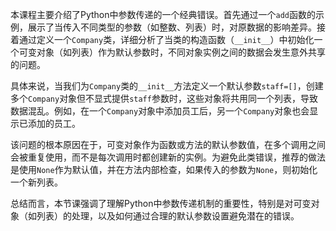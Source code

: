 本课程主要介绍了Python中参数传递的一个经典错误。首先通过一个`add`函数的示例，展示了当传入不同类型的参数（如整数、列表）时，对原数据的影响差异。接着通过定义一个`Company`类，详细分析了当类的构造函数（`__init__`）中初始化一个可变对象（如列表）作为默认参数时，不同对象实例之间的数据会发生意外共享的问题。

具体来说，当我们为`Company`类的`__init__`方法定义一个默认参数`staff=[]`，创建多个`Company`对象但不显式提供`staff`参数时，这些对象将共用同一个列表，导致数据混乱。例如，在一个`Company`对象中添加员工后，另一个`Company`对象也会显示已添加的员工。

该问题的根本原因在于，可变对象作为函数或方法的默认参数值，在多个调用之间会被重复使用，而不是每次调用时都创建新的实例。为避免此类错误，推荐的做法是使用`None`作为默认值，并在方法内部检查，如果传入的参数为`None`，则初始化一个新列表。

总结而言，本节课强调了理解Python中参数传递机制的重要性，特别是对可变对象（如列表）的处理，以及如何通过合理的默认参数设置避免潜在的错误。